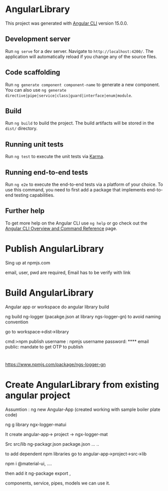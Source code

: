 
# AngularLibrary

This project was generated with [Angular CLI](https://github.com/angular/angular-cli) version 15.0.0.

## Development server

Run `ng serve` for a dev server. Navigate to `http://localhost:4200/`. The application will automatically reload if you change any of the source files.

## Code scaffolding

Run `ng generate component component-name` to generate a new component. You can also use `ng generate directive|pipe|service|class|guard|interface|enum|module`.

## Build

Run `ng build` to build the project. The build artifacts will be stored in the `dist/` directory.

## Running unit tests

Run `ng test` to execute the unit tests via [Karma](https://karma-runner.github.io).

## Running end-to-end tests

Run `ng e2e` to execute the end-to-end tests via a platform of your choice. To use this command, you need to first add a package that implements end-to-end testing capabilities.

## Further help

To get more help on the Angular CLI use `ng help` or go check out the [Angular CLI Overview and Command Reference](https://angular.io/cli) page.

# Publish AngularLibrary

Sing up at npmjs.com

email, user, pwd are required, Email has to be verify with link

# Build AngularLibrary

Angular app or workspace do angular library build

ng build ng-logger (pacakge.json at library ngs-logger-gn) to avoid naming convention

go to workspace->dist->library

cmd:>npm publish
username : npmjs username
password: ****
email public: mandate to get OTP to publish
#
https://www.npmjs.com/package/ngs-logger-gn

# Create AngularLibrary from existing angular project
Assumtion : ng new Angular-App (created working with sample boiler plate code)

ng g library ngx-logger-matui

It create angular-app-> project -> ngx-logger-mat 

Src
src/lib
ng-packagr.json
package.json
...
..

to add dependent npm libraries
 go to angular-app->project->src->lib

 npm i @material-ui, ....

 then add it ng-package export ,

 components, service, pipes, models we can use it.



